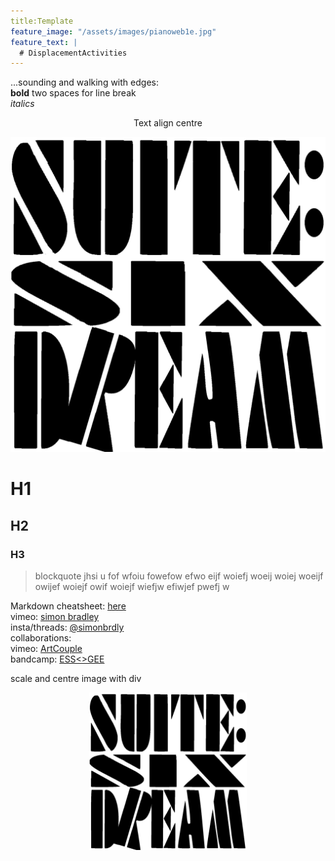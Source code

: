 ```yaml
---
title:Template
feature_image: "/assets/images/pianoweb1e.jpg"
feature_text: |
  # DisplacementActivities
---
```

...sounding and walking with edges:  
**bold**    two spaces for line break  
*italics*

<p style="text-align: center;">Text align centre</p>


![Cover](/assets/images/suitesix.jpg)

# H1
## H2
### H3

> blockquote jhsi u fof wfoiu fowefow efwo eijf woiefj woeij woiej woeijf owijef woiejf owif woiejf wiefjw efiwjef pwefj w

Markdown cheatsheet: [here](https://www.markdownguide.org/cheat-sheet/)  
 vimeo: [simon bradley](https://vimeo.com/user6604380)  
 insta/threads: [@simonbrdly](https://www.instagram.com/simonbrdly)  
 collaborations:  
 vimeo: [ArtCouple](https://vimeo.com/user127952551)  
 bandcamp: [ESS<>GEE](https://essgee1.bandcamp.com/)   


scale and centre image with div

<div style="width:50%; margin: auto;">

![A caption goes here](/assets/images/suitesix.jpg) 
</div>